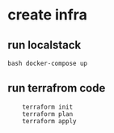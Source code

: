 # create infra

## run localstack
```bash docker-compose up ```

## run terrafrom code
```
    terraform init
    terraform plan
    terraform apply
```